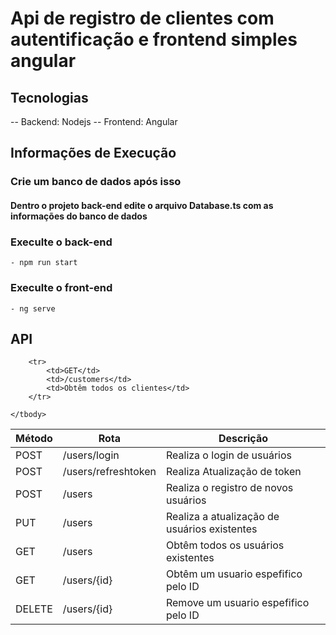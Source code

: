 # Api de registro de clientes com autentificação e frontend simples angular

## Tecnologias
-- Backend: Nodejs
-- Frontend: Angular

## Informações de Execução

### Crie um banco de dados após isso
#### Dentro o projeto back-end edite o arquivo Database.ts com as informações do banco de dados

### Execulte o back-end
    - npm run start
### Execulte o front-end
    - ng serve



## API

<table>
    <thead>
        <tr>
            <th>Método</th>
            <th>Rota</th>
            <th>Descrição</th>
        </tr>
    </thead>
    <tbody>
        <tr>
            <td>POST</td>
            <td>/users/login</td>
            <td>Realiza o login de usuários</td>
        </tr>
        <tr>
            <td>POST</td>
            <td>/users/refreshtoken</td>
            <td>Realiza Atualização de token</td>
        </tr>
        <tr>
            <td>POST</td>
            <td>/users</td>
            <td>Realiza o registro de novos usuários</td>
        </tr>
         <tr>
            <td>PUT</td>
            <td>/users</td>
            <td>Realiza a atualização de usuários existentes</td>
        </tr>
        <tr>
            <td>GET</td>
            <td>/users</td>
            <td>Obtêm todos os usuários existentes</td>
        </tr>
         <tr>
            <td>GET</td>
            <td>/users/{id}</td>
            <td>Obtêm um usuario espefifico pelo ID</td>
        </tr>
        <tr>
            <td>DELETE</td>
            <td>/users/{id}</td>
            <td>Remove um usuario espefifico pelo ID</td>
        </tr>

        <tr>
            <td>GET</td>
            <td>/customers</td>
            <td>Obtêm todos os clientes</td>
        </tr>
       
    </tbody>
</table>




